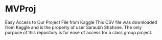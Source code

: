 # MVProj
Easy Access to Our Project File from Kaggle
This CSV file was downloaded from Kaggle and is the property of user Saraubh Shahane. The only purpose of this repository is for ease of access for a class group project. 
